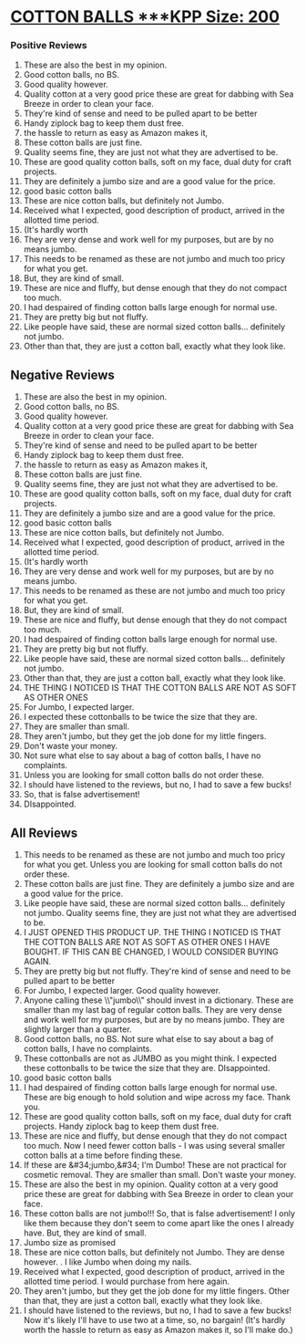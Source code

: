 # [COTTON BALLS ***KPP Size: 200](https://products.checkmycream.com/products/COTTON-BALLS-***KPP-Size:-200.html)

### Positive Reviews

<ol>
      <li>These are also the best in my opinion.</li>
      <li>Good cotton balls, no BS.</li>
      <li>Good quality however.</li>
      <li>Quality cotton at a very good price these are great for dabbing with Sea Breeze in order to clean your face.</li>
      <li>They&#x27;re kind of sense and need to be pulled apart to be better</li>
      <li>Handy ziplock bag to keep them dust free.</li>
      <li>the hassle to return as easy as Amazon makes it,</li>
      <li>These cotton balls are just fine.</li>
      <li>Quality seems fine, they are just not what they are advertised to be.</li>
      <li>These are good quality cotton balls, soft on my face, dual duty for craft projects.</li>
      <li>They are definitely a jumbo size and are a good value for the price.</li>
      <li>good basic cotton balls</li>
      <li>These are nice cotton balls, but definitely not Jumbo.  </li>
      <li>Received what I expected, good description of product, arrived in the allotted time period.</li>
      <li>(It&#x27;s hardly worth</li>
      <li>They are very dense and work well for my purposes, but are by no means jumbo.</li>
      <li>This needs to be renamed as these are not jumbo and much too pricy for what you get.</li>
      <li>But, they are kind of small.</li>
      <li>These are nice and fluffy, but dense enough that they do not compact too much.  </li>
      <li>I had despaired of finding cotton balls large enough for normal use.  </li>
      <li>They are pretty big but not fluffy.</li>
      <li>Like people have said, these are normal sized cotton balls... definitely not jumbo.  </li>
      <li>Other than that, they are just a cotton ball, exactly what they look like.</li>
</ol>


<h2>Negative Reviews</h2>
<ol>
<li> These are also the best in my opinion.</li>
<li> Good cotton balls, no BS.</li>
<li> Good quality however.</li>
<li> Quality cotton at a very good price these are great for dabbing with Sea Breeze in order to clean your face.</li>
<li> They&#x27;re kind of sense and need to be pulled apart to be better</li>
<li> Handy ziplock bag to keep them dust free.</li>
<li> the hassle to return as easy as Amazon makes it,</li>
<li> These cotton balls are just fine.</li>
<li> Quality seems fine, they are just not what they are advertised to be.</li>
<li> These are good quality cotton balls, soft on my face, dual duty for craft projects.</li>
<li> They are definitely a jumbo size and are a good value for the price.</li>
<li> good basic cotton balls</li>
<li> These are nice cotton balls, but definitely not Jumbo.  </li>
<li> Received what I expected, good description of product, arrived in the allotted time period.</li>
<li> (It&#x27;s hardly worth</li>
<li> They are very dense and work well for my purposes, but are by no means jumbo.</li>
<li> This needs to be renamed as these are not jumbo and much too pricy for what you get.</li>
<li> But, they are kind of small.</li>
<li> These are nice and fluffy, but dense enough that they do not compact too much.  </li>
<li> I had despaired of finding cotton balls large enough for normal use.  </li>
<li> They are pretty big but not fluffy.</li>
<li> Like people have said, these are normal sized cotton balls... definitely not jumbo.  </li>
<li> Other than that, they are just a cotton ball, exactly what they look like.</li>
<li> THE THING I NOTICED IS THAT THE COTTON BALLS ARE NOT AS SOFT AS OTHER ONES</li>
<li> For Jumbo, I expected larger.  </li>
<li> I expected these cottonballs to be twice the size that they are.</li>
<li> They are smaller than small.  </li>
<li> They aren&#x27;t jumbo, but they get the job done for my little fingers.</li>
<li> Don&#x27;t waste your money.</li>
<li> Not sure what else to say about a bag of cotton balls, I have no complaints.</li>
<li> Unless you are looking for small cotton balls do not order these.</li>
<li> I should have listened to the reviews, but no, I had to save a few bucks!  </li>
<li> So, that is false advertisement!  </li>
<li> DIsappointed.</li>
</ol>

<h2>All Reviews</h2>

<ol>
    <li> This needs to be renamed as these are not jumbo and much too pricy for what you get. Unless you are looking for small cotton balls do not order these.</li>
    <li> These cotton balls are just fine. They are definitely a jumbo size and are a good value for the price.</li>
    <li> Like people have said, these are normal sized cotton balls... definitely not jumbo.  Quality seems fine, they are just not what they are advertised to be.</li>
    <li> I JUST OPENED THIS PRODUCT UP.  THE THING I NOTICED IS THAT THE COTTON BALLS ARE NOT AS SOFT AS OTHER ONES I HAVE BOUGHT.  IF THIS CAN BE CHANGED, I WOULD CONSIDER BUYING AGAIN.</li>
    <li> They are pretty big but not fluffy. They&#x27;re kind of sense and need to be pulled apart to be better</li>
    <li> For Jumbo, I expected larger.  Good quality however.</li>
    <li> Anyone calling these \\&quot;jumbo\\&quot; should invest in a dictionary. These are smaller than my last bag of regular cotton balls. They are very dense and work well for my purposes, but are by no means jumbo. They are slightly larger than a quarter.</li>
    <li> Good cotton balls, no BS. Not sure what else to say about a bag of cotton balls, I have no complaints.</li>
    <li> These cottonballs are not as JUMBO as you might think. I expected these cottonballs to be twice the size that they are. DIsappointed.</li>
    <li> good basic cotton balls</li>
    <li> I had despaired of finding cotton balls large enough for normal use.  These are big enough to hold solution and wipe across my face.  Thank you.</li>
    <li> These are good quality cotton balls, soft on my face, dual duty for craft projects. Handy ziplock bag to keep them dust free.</li>
    <li> These are nice and fluffy, but dense enough that they do not compact too much.  Now I need fewer cotton balls - I was using several smaller cotton balls at a time before finding these.</li>
    <li> If these are &amp;#34;jumbo,&amp;#34; I&#x27;m Dumbo!  These are not practical for cosmetic removal.  They are smaller than small.  Don&#x27;t waste your money.</li>
    <li> These are also the best in my opinion. Quality cotton at a very good price these are great for dabbing with Sea Breeze in order to clean your face.</li>
    <li> These cotton balls are not jumbo!!!  So, that is false advertisement!  I only like them because they don&#x27;t seem to come apart like the ones I already have.  But, they are kind of small.</li>
    <li> Jumbo size as promised</li>
    <li> These are nice cotton balls, but definitely not Jumbo.  They are dense however. . I like Jumbo when doing my nails.</li>
    <li> Received what I expected, good description of product, arrived in the allotted time period. I would purchase from here again.</li>
    <li> They aren&#x27;t jumbo, but they get the job done for my little fingers. Other than that, they are just a cotton ball, exactly what they look like.</li>
    <li> I should have listened to the reviews, but no, I had to save a few bucks!  Now it&#x27;s likely I&#x27;ll have to use two at a time, so, no bargain!  (It&#x27;s hardly worth the hassle to return as easy as Amazon makes it, so I&#x27;ll make do.)</li>
</ol>




